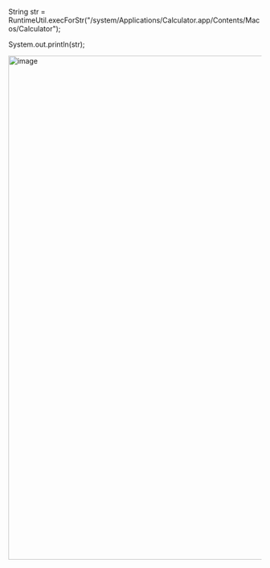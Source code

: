 String str = RuntimeUtil.execForStr("/system/Applications/Calculator.app/Contents/Macos/Calculator");

System.out.println(str);


<img width="1001" alt="image" src="https://user-images.githubusercontent.com/40022484/236835609-72f47927-2de7-43b0-8030-f394cff325a9.png">
